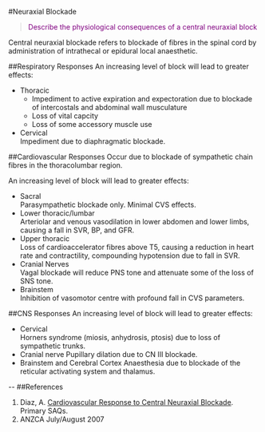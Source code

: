 #Neuraxial Blockade
> <p style="color:purple";>Describe the physiological consequences of a central neuraxial block</p>

Central neuraxial blockade refers to blockade of fibres in the spinal cord by administration of intrathecal or epidural local anaesthetic.

##Respiratory Responses
An increasing level of block will lead to greater effects:
* Thoracic  
    * Impediment to active expiration and expectoration due to blockade of intercostals and abdominal wall musculature
    * Loss of vital capcity
    * Loss of some accessory muscle use
* Cervical  
Impediment due to diaphragmatic blockade.

##Cardiovascular Responses
Occur due to blockade of sympathetic chain fibres in the thoracolumbar region.

An increasing level of block will lead to greater effects:
* Sacral  
Parasympathetic blockade only. Minimal CVS effects.
* Lower thoracic/lumbar  
Arteriolar and venous vasodilation in lower abdomen and lower limbs, causing a fall in SVR, BP, and GFR.
* Upper thoracic  
Loss of cardioaccelerator fibres above T5, causing a reduction in heart rate and contractility, compounding hypotension due to fall in SVR.
* Cranial Nerves  
Vagal blockade will reduce PNS tone and attenuate some of the loss of SNS tone.
* Brainstem  
Inhibition of vasomotor centre with profound fall in CVS parameters.

##CNS Responses
An increasing level of block will lead to greater effects:
* Cervical  
Horners syndrome (miosis, anhydrosis, ptosis) due to loss of sympathetic trunks.
* Cranial nerve
Pupillary dilation due to CN III blockade.
* Brainstem and Cerebral Cortex 
Anaesthesia due to blockade of the reticular activating system and thalamus. 

--
##References
1. Diaz, A. [Cardiovascular Response to Central Neuraxial Blockade](https://primarysaqs.files.wordpress.com/2009/12/2007b9briefly-explain-the-cvs-responses-to-central-neural-blockade.pdf). Primary SAQs.
2. ANZCA July/August 2007